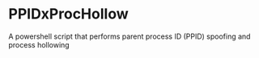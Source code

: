 # PPIDxProcHollow
A powershell script that performs parent process ID (PPID) spoofing and process hollowing

